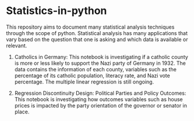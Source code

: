 # Statistics-in-python
This repository aims to document many statistical analysis techniques through the scope of python. Statistical analysis has many applications that vary based on the question that one is asking and which data is available or relevant. 

1. Catholics in Germany: This notebook is investigating if a catholic county is more or less likely to support the Nazi party of Germany in 1932. The data contains the information of each county, variables such as the percentage of its catholic population, literacy rate, and Nazi vote percentage.
                      The multiple linear regression is still ongoing.
                      
                      
2. Regression Discontinuity Design: 
     Political Parties and Policy Outcomes:
     This notebook is investigating how outcomes variables such as house prices is impacted by the party orientation of the governor or        senator in place.    
